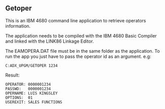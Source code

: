 ## Getoper
This is an IBM 4680 command line application to retrieve operators information.

The application needs to be compiled with the IBM 4680 Basic Compiler and linked with the LINK86 Linkage Editor.

The EAMOPERA.DAT file must be in the same folder as the application. To run the app you just have to pass the operator id as an argument.
e.g:
```
C:ADX_UPGM/GETOPER 1234
```

Result:
```
OPERATOR: 0000001234
PASSWD:   0000001234
OPERNAME: LUIS KINGSLEY
OPTIONS:  01
USEREXIT: SALES FUNCTIONS
```
